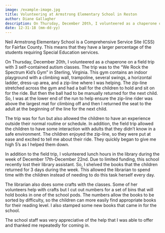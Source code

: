 ```yaml
---
image: /example-image.jpg
title: Volunteering at Armstrong Elementary School in Reston
author: Diane Gallagher
description: On Thursday, December 20th, I volunteered as a chaperone on a field trip with 3 self-contained autism classes.  The trip was to the “We Rock the Spectrum Kid’s Gym” in Sterling, Virginia.
date: 12-31-18 (mm-dd-yy)
---
```


Neil Armstrong Elementary School is a Comprehensive Service Site (CSS) for Fairfax County. This means that they have a larger percentage of the students requiring Special Education services.

On Thursday, December 20th, I volunteered as a chaperone on a field trip with 3 self-contained autism classes. The trip was to the “We Rock the Spectrum Kid’s Gym” in Sterling, Virginia. This gym contains an indoor playground with a climbing wall, trampoline, several swings, a horizontal ladder, dress-up area, and a zip-line where I was helping. The zip-line stretched across the gym and had a ball for the children to hold and sit on for the ride. But then the ball had to be manually returned for the next child. So, I was at the lower end of the run to help ensure the zip-line rider was above the largest mat for climbing off and then I returned the seat to the adult at the beginning of the line for the next child.

The trip was for fun but also allowed the children to have an experience outside their normal routine or schedule. In addition, the field trip allowed the children to have some interaction with adults that they didn’t know in a safe environment. The children enjoyed the zip-line, so they were put at ease and excited to tell me about their ride. They quickly began to give me high 5’s as I helped them down.

In addition to the field trip, I volunteered lunch hours in the library during the week of December 17th-December 22nd. Due to limited funding, this school recently lost their library assistant. So, I shelved the books that the children returned for 3 days during the week. This allowed the librarian to spend time with the children instead of needing to do this task herself every day.

The librarian also does some crafts with the classes. Some of her volunteers help with crafts but I cut out numbers for a set of bins that will hold books in one of the school pods. The numbers allow the books to be sorted by difficulty, so the children can more easily find appropriate books for their reading level. I also stamped some new books that came in for the school.

The school staff was very appreciative of the help that I was able to offer and thanked me repeatedly for coming in.
